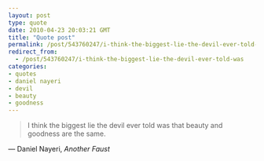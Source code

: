 ```yaml
---
layout: post
type: quote
date: 2010-04-23 20:03:21 GMT
title: "Quote post"
permalink: /post/543760247/i-think-the-biggest-lie-the-devil-ever-told-was
redirect_from: 
  - /post/543760247/i-think-the-biggest-lie-the-devil-ever-told-was
categories:
- quotes
- daniel nayeri
- devil
- beauty
- goodness
---
```

<blockquote>I think the biggest lie the devil ever told was that beauty and goodness are the same.</blockquote>

 — Daniel Nayeri, <i>Another Faust</i>